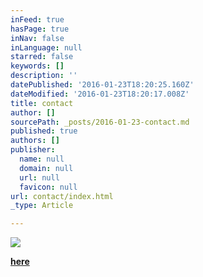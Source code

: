 ```yaml
---
inFeed: true
hasPage: true
inNav: false
inLanguage: null
starred: false
keywords: []
description: ''
datePublished: '2016-01-23T18:20:25.160Z'
dateModified: '2016-01-23T18:20:17.008Z'
title: contact
author: []
sourcePath: _posts/2016-01-23-contact.md
published: true
authors: []
publisher:
  name: null
  domain: null
  url: null
  favicon: null
url: contact/index.html
_type: Article

---
```

![](https://the-grid-user-content.s3-us-west-2.amazonaws.com/c08ab42b-6717-4f68-9876-91c3beccd1c6.jpg)

**[here][0]**

[0]: mailto:achimschulz2@yahoo.es